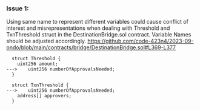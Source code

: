 ### Issue 1:
Using same name to represent different variables could cause conflict of interest and misrepresentations when dealing with Threshold and TxnThreshold struct in the DestinationBridge.sol contract. Variable Names should be adjusted accordingly.
https://github.com/code-423n4/2023-09-ondo/blob/main/contracts/bridge/DestinationBridge.sol#L369-L377
```solidity
  struct Threshold {
    uint256 amount;
--->    uint256 numberOfApprovalsNeeded;
  }

  struct TxnThreshold {
--->    uint256 numberOfApprovalsNeeded;
    address[] approvers;
  }
```